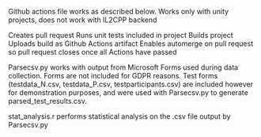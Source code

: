 Github actions file works as described below. Works only with unity projects, does not work with IL2CPP backend

Creates pull request
Runs unit tests included in project
Builds project
Uploads build as Github Actions artifact
Enables automerge on pull request so pull request closes once all Actions have passed

Parsecsv.py works with output from Microsoft Forms used during data collection. Forms are not included for GDPR reasons. Test forms (testdata_N.csv, testdata_P.csv, testparticipants.csv) are included however for demonstration purposes, and were used with Parsecsv.py to generate parsed_test_results.csv.

stat_analysis.r performs statistical analysis on the .csv file output by Parsecsv.py